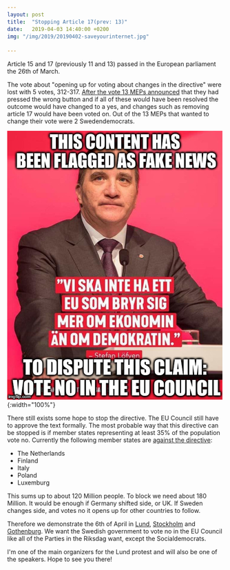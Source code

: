 ```yaml
---
layout: post
title:  "Stopping Article 17(prev: 13)"
date:   2019-04-03 14:40:00 +0200
img: "/img/2019/20190402-saveyourinternet.jpg"

---
```


Article 15 and 17 (previously 11 and 13) passed in the European parliament the 26th of March.

The vote about "opening up for voting about changes in the directive" were lost with 5 votes, 312-317. [After the vote 13 MEPs announced](https://emanuelkarlsten.se/03/13-ledamoter-tryckte-fel-i-den-avgorande-rostningen/) that they had pressed the wrong button and if all of these would have been resolved the outcome would have changed to a yes, and changes such as removing article 17 would have been voted on. Out of the 13 MEPs that wanted to change their vote were 2 Swedendemocrats.

![poster](/img/2019/20190403-stefanmeme.jpg){:width="100%"}

There still exists some hope to stop the directive. The EU Council still have to approve the text formally. The most probable way that this directive can be stopped is if member states representing at least 35% of the population vote no. Currently the following member states are [against the directive](https://www.permanentrepresentations.nl/permanent-representations/pr-eu-brussels/documents/policy-notes/2019/02/20/joint-statement-regarding-the-copyright-directive):
- The Netherlands
- Finland
- Italy
- Poland
- Luxemburg

This sums up to about 120 Million people. To block we need about 180 Million. It would be enough if Germany shifted side, or UK. If Sweden changes side, and votes no it opens up for other countries to follow.

Therefore we demonstrate the 6th of April in [Lund]( https://www.facebook.com/events/2351754275043493/), [Stockholm](https://www.facebook.com/events/839818799684958/) and [Gothenburg](https://www.facebook.com/events/2248731041854164/). We want the Swedish government to vote no in the EU Council like all of the Parties in the Riksdag want, except the Socialdemocrats.

I'm one of the main organizers for the Lund protest and will also be one of the speakers. Hope to see you there!
